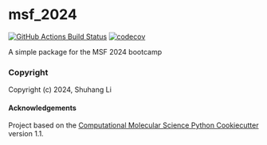msf_2024
==============================
[//]: # (Badges)
[![GitHub Actions Build Status](https://github.com/shuhangli98/msf_2024/workflows/CI/badge.svg)](https://github.com/shuhangli98/msf_2024/actions?query=workflow%3ACI)
[![codecov](https://codecov.io/gh/shuhangli98/msf_2024/branch/main/graph/badge.svg)](https://codecov.io/gh/shuhangli98/msf_2024/branch/main)


A simple package for the MSF 2024 bootcamp

### Copyright

Copyright (c) 2024, Shuhang Li


#### Acknowledgements
 
Project based on the 
[Computational Molecular Science Python Cookiecutter](https://github.com/molssi/cookiecutter-cms) version 1.1.
